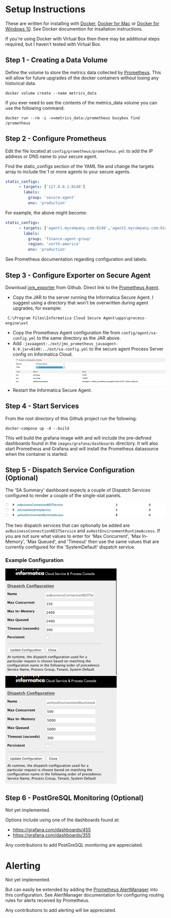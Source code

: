 

# Setup Instructions

These are written for installing with [Docker](https://www.docker.com/), [Docker for Mac](https://www.docker.com/docker-mac) or [Docker for Windows 10](https://www.docker.com/docker-windows). See Docker documention for insallation instructions.

If you're using Docker with Virtual Box then there may be additional steps required, but I haven't tested with Virtual Box.

## Step 1 - Creating a Data Volume
Define the volume to store the metrics data collected by [Prometheus](https://prometheus.io). This will allow for future upgrades of the docker containers without losing any historical data.
```docker
docker volume create --name metrics_data
```

If you ever need to see the contents of the metrics_data volume you can use the following command:
```docker
docker run --rm -i -v=metrics_data:/prometheus busybox find /prometheus
```

## Step 2 - Configure Prometheus

Edit the file located at `config/prometheus/prometheus.yml` to add the IP address or DNS name to your secure agent.

Find the static_configs section of the YAML file and change the targets array to include the 1 or more agents to your secure agents.

```yaml
static_configs:
      - targets: ['127.0.0.1:8140']
        labels:
          group: 'secure-agent'
          env: 'production'
```

For example, the above might become:
```yaml
static_configs:
      - targets: ['agent1.mycompany.com:8140','agent2.mycompany.com:8140']
        labels:
          group: 'finance-agent-group'
          region: 'north-america'
          env: 'production'
```
See Prometheus documentation regarding configuration and labels.

## Step 3 - Configure Exporter on Secure Agent

Download [jxm_exporter](https://github.com/prometheus/jmx_exporter) from Github.  Direct link to the [Prometheus Agent](https://repo1.maven.org/maven2/io/prometheus/jmx/jmx_prometheus_javaagent/0.9/jmx_prometheus_javaagent-0.9.jar).

* Copy the JAR to the server running the Informatica Secure Agent. I suggest using a directory that won't be overwritten during agent upgrades, for example:
```
 C:\Program Files\Informatica Cloud Secure Agent\apps\process-engine\ext
 ```
* Copy the Prometheus Agent configuration file from `config/agent/sa-config.yml` to the same directory as the JAR above.
* Add `-javaagent:./ext/jmx_prometheus_javaagent-0.9.jar=8140:../ext/sa-config.yml` to the secure agent Process Server config on Informatica Cloud.
![ICS Agent Runtime Configuration](screenshots/runtime-config.png)
* Restart the Informatica Secure Agent.

## Step 4 - Start Services

From the root directory of this Github project run the following:

```docker
docker-compose up -d --build
```
This will build the grafana image with and will include the pre-defined dashboards found in the `images/grafana/dashboards` directory.  It will also start Prometheus and Grafana and will install the Prometheus datasource when the container is started.

## Step 5 - Dispatch Service Configuration (Optional)

The 'SA Summary' dashboard expects a couple of Dispatch Services configured to render a couple of the single-stat panels.

![Service Connector Dispatch Service Configuration](screenshots/ds1.png)

The two dispatch services that can optionally be added are `avBusinessConnectionRESTService` and `avHostEnvironmentRuntimeAccess`.  If you are not sure what values to enter for 'Max Concurrent', 'Max In-Memory', 'Max Queued', and 'Timeout' then use the same values that are currently configured for the 'SystemDefault' dispatch service.

### Example Configuration

<img src="https://github.com/dvilaverde/secure-agent-monitor/blob/master/screenshots/ds-businessconn.png" alt="Service Connector Dispatch Service Configuration" width="350">

<img src="https://github.com/dvilaverde/secure-agent-monitor/blob/master/screenshots/ds-hostruntime.png" alt="Service Connector Host Runtime Configuration" width="350px">

## Step 6 - PostGreSQL Monitoring (Optional)

Not yet implemented.

Options include using one of the dashboards found at:

* https://grafana.com/dashboards/455
* https://grafana.com/dashboards/355

Any contributions to add PostGreSQL monitoring are appreciated.

# Alerting

Not yet implemented.

But can easily be extended by adding the [Prometheus AlertManager](https://github.com/prometheus/alertmanager) into this configuration.  See AlertManager documentation for configuring routing rules for alerts received by Prometheus.

Any contributions to add alerting will be appreciated.